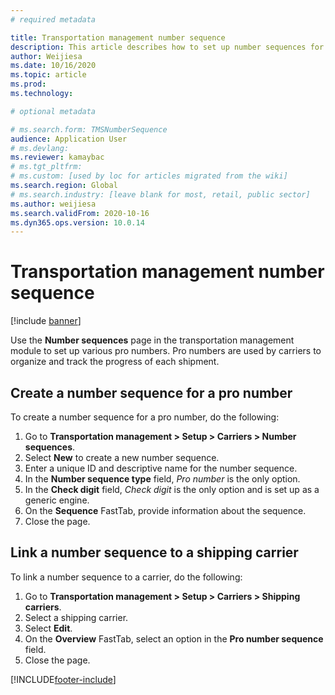 ```yaml
---
# required metadata

title: Transportation management number sequence
description: This article describes how to set up number sequences for transportation management.
author: Weijiesa
ms.date: 10/16/2020
ms.topic: article
ms.prod: 
ms.technology: 

# optional metadata

# ms.search.form: TMSNumberSequence
audience: Application User
# ms.devlang: 
ms.reviewer: kamaybac
# ms.tgt_pltfrm: 
# ms.custom: [used by loc for articles migrated from the wiki]
ms.search.region: Global
# ms.search.industry: [leave blank for most, retail, public sector]
ms.author: weijiesa
ms.search.validFrom: 2020-10-16
ms.dyn365.ops.version: 10.0.14
---
```


# Transportation management number sequence

[!include [banner](../includes/banner.md)]

Use the **Number sequences** page in the transportation management module to set up various pro numbers. Pro numbers are used by carriers to organize and track the progress of each shipment.

## Create a number sequence for a pro number

To create a number sequence for a pro number, do the following:

1. Go to **Transportation management \> Setup \> Carriers \> Number sequences**.
1. Select **New** to create a new number sequence.
1. Enter a unique ID and descriptive name for the number sequence.
1. In the **Number sequence type** field, *Pro number* is the only option.
1. In the **Check digit** field, *Check digit* is the only option and is set up as a generic engine.
1. On the **Sequence** FastTab, provide information about the sequence.
1. Close the page.

## Link a number sequence to a shipping carrier

To link a number sequence to a carrier, do the following:

1. Go to **Transportation management \> Setup \> Carriers \> Shipping carriers**.
1. Select a shipping carrier.
1. Select **Edit**.
1. On the **Overview** FastTab, select an option in the **Pro number sequence** field.
1. Close the page.


[!INCLUDE[footer-include](../../includes/footer-banner.md)]